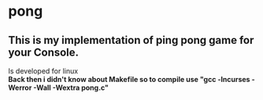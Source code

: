 # pong
## This is my implementation of ping pong game for your Console. <Br>
Is developed for linux <Br>
**Back then i didn't know about Makefile so to compile use "gcc -lncurses -Werror -Wall -Wextra pong.c"**
